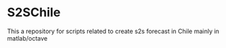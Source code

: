 # S2SChile
This a repository for scripts related to create s2s forecast in Chile mainly in matlab/octave
